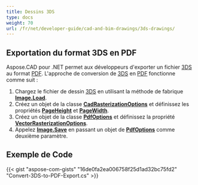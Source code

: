 ```yaml
---
title: Dessins 3DS
type: docs
weight: 70
url: /fr/net/developer-guide/cad-and-bim-drawings/3ds-drawings/
---
```


## **Exportation du format 3DS en PDF**

Aspose.CAD pour .NET permet aux développeurs d'exporter un fichier [3DS](https://docs.fileformat.com/3d/3ds/) au format [PDF](https://docs.fileformat.com/pdf/). L'approche de conversion de [3DS](https://docs.fileformat.com/3d/3ds/) en [PDF](https://docs.fileformat.com/pdf/) fonctionne comme suit :

1. Chargez le fichier de dessin [3DS](https://docs.fileformat.com/3d/3ds/) en utilisant la méthode de fabrique [**Image.Load**](https://reference.aspose.com/cad/net/aspose.cad.image/load/methods/2).
2. Créez un objet de la classe [**CadRasterizationOptions**](https://reference.aspose.com/cad/net/aspose.cad.imageoptions/cadrasterizationoptions) et définissez les propriétés [**PageHeight**](https://reference.aspose.com/cad/net/aspose.cad.imageoptions/vectorrasterizationoptions/properties/pageheight) et [**PageWidth**](https://reference.aspose.com/cad/net/aspose.cad.imageoptions/vectorrasterizationoptions/properties/pagewidth).
3. Créez un objet de la classe [**PdfOptions**](https://reference.aspose.com/cad/net/aspose.cad.imageoptions/pdfoptions) et définissez la propriété [**VectorRasterizationOptions**](https://reference.aspose.com/cad/net/aspose.cad.imageoptions/vectorrasterizationoptions).
4. Appelez [**Image.Save**](https://reference.aspose.com/cad/net/aspose.cad/image/methods/save/index) en passant un objet de [**PdfOptions**](https://reference.aspose.com/cad/net/aspose.cad.imageoptions/pdfoptions) comme deuxième paramètre.

## Exemple de Code

{{< gist "aspose-com-gists" "16de0fa2ea006758f25d1ad32bc75fd2" "Convert-3DS-to-PDF-Export.cs" >}}
